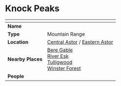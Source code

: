 # Knock Peaks

| []() | |
| --- | --- |
| **Name** | |
| **Type** | Mountain Range |
| **Location** | [Central Astor](../regions/central-astor.md) / [Eastern Astor](../regions/eastern-astor.md) |
| **Nearby Places** | [Bere Gable](bere-gable.md)<br>[River Esk](../rivers-lakes/river-esk.md)<br>[Tulligwood](../forests/tulligwood.md)<br>[Winster Forest](../forests/winster-forest.md) |
| **People** | |

